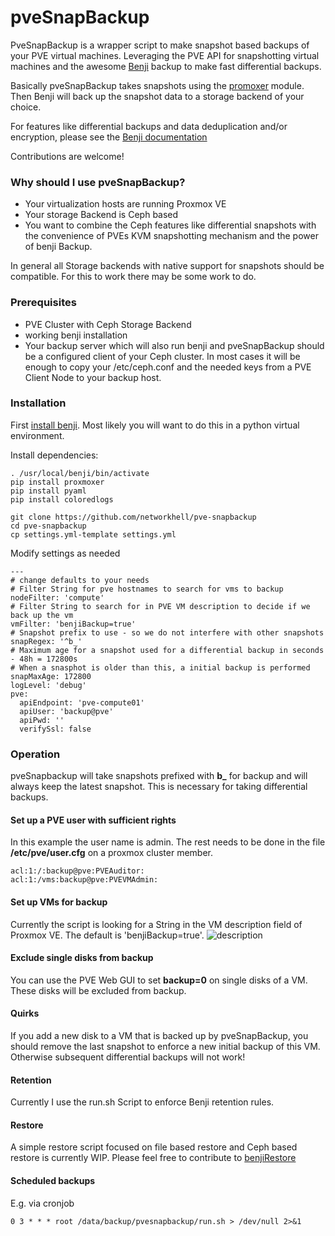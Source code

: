 # pveSnapBackup

PveSnapBackup is a wrapper script to make snapshot based backups of your PVE virtual machines. Leveraging the PVE API for snapshotting virtual machines and the awesome [Benji](https://github.com/elemental-lf/benji)
 backup to make fast differential backups.

Basically pveSnapBackup takes snapshots using the [promoxer](https://github.com/swayf/proxmoxer) module. Then Benji will back up the snapshot data to a storage backend of your choice. 

For features like differential backups and data deduplication and/or encryption, please see the [Benji documentation](https://benji-backup.me/quickstart.html)

Contributions are welcome!

### Why should I use pveSnapBackup?

- Your virtualization hosts are running Proxmox VE
- Your storage Backend is Ceph based
- You want to combine the Ceph features like differential snapshots with the convenience of PVEs KVM snapshotting mechanism and the power of benji Backup. 

In general all Storage backends with native support for snapshots should be compatible. For this to work there may be some work to do. 

### Prerequisites

- PVE Cluster with Ceph Storage Backend
- working benji installation
- Your backup server which will also run benji and pveSnapBackup should be a configured client of your Ceph cluster. In most cases it will be enough to copy your /etc/ceph.conf and the needed keys from a PVE Client Node to your backup host. 

### Installation 
First [install benji](https://benji-backup.me/installation.html#common-to-all-distributions). Most likely you will want to do this in a python virtual environment. 

Install dependencies: 

```
. /usr/local/benji/bin/activate
pip install proxmoxer
pip install pyaml
pip install coloredlogs
```

```
git clone https://github.com/networkhell/pve-snapbackup
cd pve-snapbackup
cp settings.yml-template settings.yml
```
Modify settings as needed
```
---
# change defaults to your needs
# Filter String for pve hostnames to search for vms to backup
nodeFilter: 'compute'
# Filter String to search for in PVE VM description to decide if we back up the vm
vmFilter: 'benjiBackup=true'
# Snapshot prefix to use - so we do not interfere with other snapshots
snapRegex: '^b_'
# Maximum age for a snapshot used for a differential backup in seconds - 48h = 172800s
# When a snasphot is older than this, a initial backup is performed
snapMaxAge: 172800
logLevel: 'debug'
pve:
  apiEndpoint: 'pve-compute01'
  apiUser: 'backup@pve'
  apiPwd: ''
  verifySsl: false
```

### Operation

pveSnapbackup will take snapshots prefixed with **b_** for backup and will always keep the latest snapshot. This is necessary for taking differential backups.

#### Set up a PVE user with sufficient rights
In this example the user name is admin. The rest needs to be done in the file **/etc/pve/user.cfg** on a proxmox cluster member.

```
acl:1:/:backup@pve:PVEAuditor:
acl:1:/vms:backup@pve:PVEVMAdmin:
```

#### Set up VMs for backup
Currently the script is looking for a String in the VM description field of Proxmox VE. The default is 'benjiBackup=true'. 
![description](https://github.com/networkhell/pvesnapbackup/raw/contrib/screenshots/vmdesc.png "")


#### Exclude single disks from backup
You can use the PVE Web GUI to set **backup=0** on single disks of a VM. These disks will be excluded from backup.

#### Quirks
If you add a new disk to a VM that is backed up by pveSnapBackup, you should remove the last snapshot to enforce a new initial backup of this VM. Otherwise subsequent differential backups will not work!

#### Retention 
Currently I use the run.sh Script to enforce Benji retention rules. 

#### Restore
A simple restore script focused on file based restore and Ceph based restore is currently WIP. Please feel free to contribute to [benjiRestore](https://github.com/networkhell/benjiRestore)


#### Scheduled backups
E.g. via cronjob
```
0 3 * * * root /data/backup/pvesnapbackup/run.sh > /dev/null 2>&1
```
